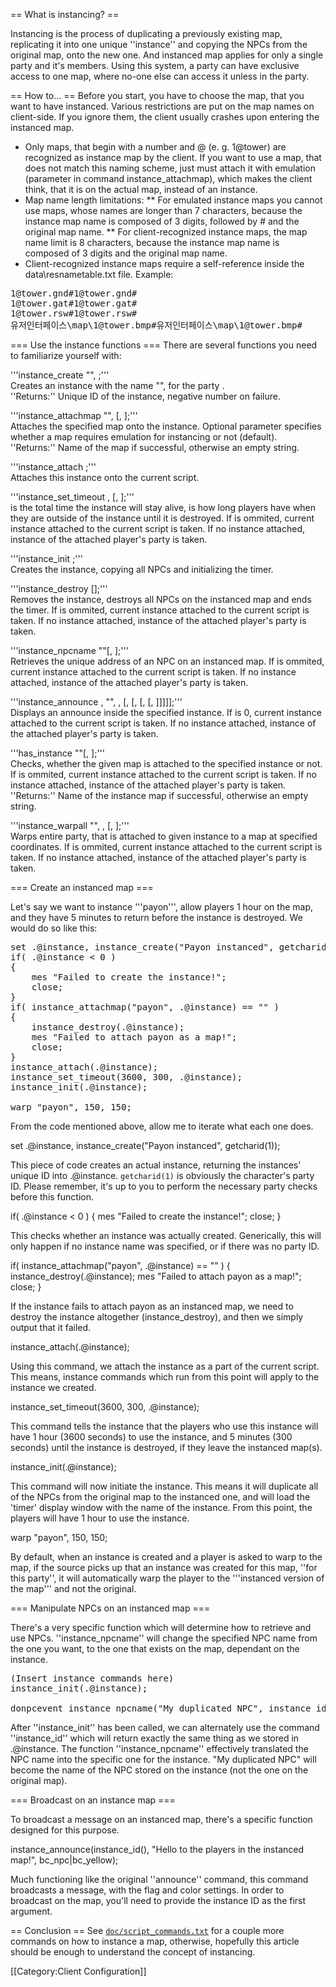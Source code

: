 == What is instancing? ==

Instancing is the process of duplicating a previously existing map, replicating it into one unique ''instance'' and copying the NPCs from the original map, onto the new one. And instanced map applies for only a single party and it's members. Using this system, a party can have exclusive access to one map, where no-one else can access it unless in the party.

== How to... ==
Before you start, you have to choose the map, that you want to have instanced. Various restrictions are put on the map names on client-side. If you ignore them, the client usually crashes upon entering the instanced map.

* Only maps, that begin with a number and @ (e. g. 1@tower) are recognized as instance map by the client. If you want to use a map, that does not match this naming scheme, just must attach it with emulation (parameter <use basename> in command instance_attachmap), which makes the client think, that it is on the actual map, instead of an instance.
* Map name length limitations:
** For emulated instance maps you cannot use maps, whose names are longer than 7 characters, because the instance map name is composed of 3 digits, followed by # and the original map name.
** For client-recognized instance maps, the map name limit is 8 characters, because the instance map name is composed of 3 digits and the original map name.
* Client-recognized instance maps require a self-reference inside the data\resnametable.txt file. Example:
<pre>1@tower.gnd#1@tower.gnd#
1@tower.gat#1@tower.gat#
1@tower.rsw#1@tower.rsw#
유저인터페이스\map\1@tower.bmp#유저인터페이스\map\1@tower.bmp#</pre>

=== Use the instance functions ===
There are several functions you need to familiarize yourself with:

'''instance_create "<name>", <party id>;'''<br>
Creates an instance with the name "<name>", for the party <party id>.<br>
''Returns:'' Unique ID of the instance, negative number on failure.

'''instance_attachmap "<map name>", <instance id>[, <use basename>];'''<br>
Attaches the specified map onto the instance. Optional parameter <use basename> specifies whether a map requires emulation for instancing or not (default).<br>
''Returns:'' Name of the map if successful, otherwise an empty string.

'''instance_attach <instance id>;'''<br>
Attaches this instance onto the current script.

'''instance_set_timeout <limit>, <limit2>[, <instance id>];'''<br>
<limit> is the total time the instance will stay alive, <limit2> is how long players have when they are outside of the instance until it is destroyed. If <instance id> is ommited, current instance attached to the current script is taken. If no instance attached, instance of the attached player's party is taken.

'''instance_init <instance id>;'''<br>
Creates the instance, copying all NPCs and initializing the timer.

'''instance_destroy [<instance id>];'''<br>
Removes the instance, destroys all NPCs on the instanced map and ends the timer. If <instance id> is ommited, current instance attached to the current script is taken. If no instance attached, instance of the attached player's party is taken.

'''instance_npcname "<npc name>"[, <instance id>];'''<br>
Retrieves the unique address of an NPC on an instanced map. If <instance id> is ommited, current instance attached to the current script is taken. If no instance attached, instance of the attached player's party is taken.

'''instance_announce <instance id>, "<message>", <flag>, <color>[, <type>[, <size>[, <alignment>[, <position>]]]]];'''<br>
Displays an announce inside the specified instance. If <instance id> is 0, current instance attached to the current script is taken. If no instance attached, instance of the attached player's party is taken.

'''has_instance "<map name>"[, <instance id>];'''<br>
Checks, whether the given map is attached to the specified instance or not. If <instance id> is ommited, current instance attached to the current script is taken. If no instance attached, instance of the attached player's party is taken.<br>
''Returns:'' Name of the instance map if successful, otherwise an empty string.

'''instance_warpall "<map name>", <x>, <y>[, <instance id>];'''<br>
Warps entire party, that is attached to given instance to a map at specified coordinates. If <instance id> is ommited, current instance attached to the current script is taken. If no instance attached, instance of the attached player's party is taken.

=== Create an instanced map ===

Let's say we want to instance '''payon''', allow players 1 hour on the map, and they have 5 minutes to return before the instance is destroyed. We would do so like this:

<pre>set .@instance, instance_create("Payon instanced", getcharid(1));
if( .@instance < 0 )
{
	mes "Failed to create the instance!";
	close;
}
if( instance_attachmap("payon", .@instance) == "" )
{
 	instance_destroy(.@instance);
	mes "Failed to attach payon as a map!";
	close;
}
instance_attach(.@instance);
instance_set_timeout(3600, 300, .@instance);
instance_init(.@instance);

warp "payon", 150, 150;</pre>

From the code mentioned above, allow me to iterate what each one does.

 set .@instance, instance_create("Payon instanced", getcharid(1));

This piece of code creates an actual instance, returning the instances' unique ID into .@instance. <code>getcharid(1)</code> is obviously the character's party ID. Please remember, it's up to you to perform the necessary party checks before this function.

 if( .@instance < 0 )
 {
 	mes "Failed to create the instance!";
 	close;
 }

This checks whether an instance was actually created. Generically, this will only happen if no instance name was specified, or if there was no party ID.

 if( instance_attachmap("payon", .@instance) == "" )
 {
 	instance_destroy(.@instance);
 	mes "Failed to attach payon as a map!";
 	close;
 }

If the instance fails to attach payon as an instanced map, we need to destroy the instance altogether (instance_destroy), and then we simply output that it failed.

 instance_attach(.@instance);

Using this command, we attach the instance as a part of the current script. This means, instance commands which run from this point will apply to the instance we created.

 instance_set_timeout(3600, 300, .@instance);

This command tells the instance that the players who use this instance will have 1 hour (3600 seconds) to use the instance, and 5 minutes (300 seconds) until the instance is destroyed, if they leave the instanced map(s).

 instance_init(.@instance);

This command will now initiate the instance. This means it will duplicate all of the NPCs from the original map to the instanced one, and will load the 'timer' display window with the name of the instance. From this point, the players will have 1 hour to use the instance.

 warp "payon", 150, 150;

By default, when an instance is created and a player is asked to warp to the map, if the source picks up that an instance was created for this map, ''for this party'', it will automatically warp the player to the '''instanced version of the map''' and not the original.

=== Manipulate NPCs on an instanced map ===

There's a very specific function which will determine how to retrieve and use NPCs. ''instance_npcname'' will change the specified NPC name from the one you want, to the one that exists on the map, dependant on the instance.

<pre>(Insert instance commands here)
instance_init(.@instance);

donpcevent instance_npcname("My duplicated NPC", instance_id()) + "::OnSomeEvent";</pre>

After ''instance_init'' has been called, we can alternately use the command ''instance_id'' which will return exactly the same thing as we stored in .@instance. The function ''instance_npcname'' effectively translated the NPC name into the specific one for the instance. "My duplicated NPC" will become the name of the NPC stored on the instance (not the one on the original map).

=== Broadcast on an instance map ===

To broadcast a message on an instanced map, there's a specific function designed for this purpose.

 instance_announce(instance_id(), "Hello to the players in the instanced map!", bc_npc|bc_yellow);

Much functioning like the original ''announce'' command, this command broadcasts a message, with the flag and color settings. In order to broadcast on the map, you'll need to provide the instance ID as the first argument.

== Conclusion ==
See [`doc/script_commands.txt`](https://github.com/HerculesWS/Hercules/blob/stable/doc/script_commands.txt) for a couple more commands on how to instance a map, otherwise, hopefully this article should be enough to understand the concept of instancing.

[[Category:Client Configuration]]
